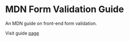 # MDN Form Validation Guide

An MDN guide on front-end form validation.

Visit guide [page](https://developer.mozilla.org/en-US/docs/Learn/HTML/Forms/Form_validation)